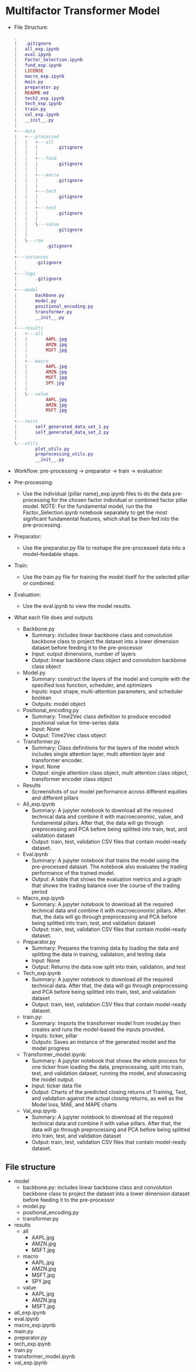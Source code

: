 # Multifactor Transformer Model

- File Structure:
  ```lua
  .
  |   .gitignore
  |   all_exp.ipynb
  |   eval.ipynb
  |   Factor_Selection.ipynb
  |   fund_exp.ipynb
  |   LICENSE
  |   macro_exp.ipynb
  |   main.py
  |   preparator.py
  |   README.md
  |   tech2_exp.ipynb
  |   tech_exp.ipynb
  |   train.py
  |   val_exp.ipynb
  |   __init__.py
  |   
  +---data
  |   +---processed
  |   |   +---all
  |   |   |       .gitignore
  |   |   |
  |   |   +---fund
  |   |   |       .gitignore
  |   |   |
  |   |   +---macro
  |   |   |       .gitignore
  |   |   |
  |   |   +---tech
  |   |   |       .gitignore
  |   |   |
  |   |   +---test
  |   |   |       .gitignore
  |   |   |
  |   |   \---value
  |   |           .gitignore
  |   |
  |   \---raw
  |           .gitignore
  |
  +---instances
  |       .gitignore
  |
  +---logs
  |       .gitignore
  |
  +---model
  |       backbone.py
  |       model.py
  |       positional_encoding.py
  |       transformer.py
  |       __init__.py
  |
  +---results
  |   +---all
  |   |       AAPL.jpg
  |   |       AMZN.jpg
  |   |       MSFT.jpg
  |   |
  |   +---macro
  |   |       AAPL.jpg
  |   |       AMZN.jpg
  |   |       MSFT.jpg
  |   |       SPY.jpg
  |   |       
  |   \---value
  |           AAPL.jpg
  |           AMZN.jpg
  |           MSFT.jpg
  |
  +---tests
  |       self_generated_data_set_1.py
  |       self_generated_data_set_2.py
  |
  \---utils
          plot_utils.py
          preprocessing_utils.py
          __init__.py
  ```

- Workflow: pre-processing -> preparator -> train -> evaluation
- Pre-processing:
  - Use the individual {pillar name}_exp.ipynb files to do the data pre-processing for the chosen factor individual or combined factor pillar model.
  NOTE: For the fundamental model, run the the Factor_Selection.ipynb notebook separately to get the most signficant fundamental features, which shall be then fed into the pre-processing.
- Preparator:
  - Use the preparator.py file to reshape the pre-processed data into a model-feedable shape.
- Train:
  - Use the train.py file for training the model itself for the selected pillar or combined.
- Evaluation:
  - Use the eval.ipynb to view the model results.


- What each file does and outputs
  - Backbone.py
    - Summary:  includes linear backbone class and convolution backbone class to project the dataset into a lower dimension dataset before feeding it to the pre-processor
    - Input: output dimensions, number of layers
    - Output: linear backbone class object and convolution backbone class object
  - Model.py
    - Summary: construct the layers of the model and compile with the specified loss function, scheduler, and optimizers
    - Inputs: input shape, multi-attention parameters, and scheduler boolean
    - Outputs: model object
  - Positional_encoding.py
    - Summary: Time2Vec class definition to produce encoded positional value for time-series data
    - Input: None
    - Output: Time2Vec class object
  - Transformer.py
    - Summary: Class definitions for the layers of the model which includes single attention layer, multi attention layer and transformer encoder.
    - Input: None
    - Output: single attention class object, multi attention class object, transformer encoder class object
  - Results
    - Screenshots of our model performance across different equities and different pillars
  - All_exp.ipynb
    - Summary: A jupyter notebook to download all the required technical data and combine it with macroeconomic, value, and fundamental pillars. After that, the data will go through preprocessing and PCA before being splitted into train, test, and validation dataset
    - Output: train, test, validation CSV files that contain model-ready dataset.
  - Eval.ipynb
    - Summary: A jupyter notebook that trains the model using the pre-processed dataset. The notebook also evaluates the trading performance of the trained model.
    - Output: A table that shows the evaluation metrics and a graph that shows the trading balance over the course of the trading period
  - Macro_exp.ipynb
    - Summary: A jupyter notebook to download all the required technical data and combine it with macroeconomic pillars. After that, the data will go through preprocessing and PCA before being splitted into train, test, and validation dataset
    - Output: train, test, validation CSV files that contain model-ready dataset.
  - Preparator.py
    - Summary: Prepares the training data by loading the data and splitting the data in training, validation, and testing data 
    - Input: None
    - Output: Returns the data now split into train, validation, and test 
  - Tech_exp.ipynb
    - Summary: A jupyter notebook to download all the required technical data. After that, the data will go through preprocessing and PCA before being splitted into train, test, and validation dataset
    - Output: train, test, validation CSV files that contain model-ready dataset.
  - train.py:
    - Summary: Imports the transformer model from model.py then creates and runs the model-based the inputs provided.
    - Inputs: ticker, pillar
    - Outputs: Saves an instance of the generated model and the model progress
  - Transformer_model.ipynb:
    - Summary: A jupyter notebook that shows the whole process for one ticker from loading the data, preprocessing, split into train, test, and validation dataset, running the model, and showcasing the model output.
    - Input: ticker data file
    - Output: Charts of the predicted closing returns of Training, Test, and validation against the actual closing returns, as well as the Model loss, MAE, and MAPE charts
  - Val_exp.ipynb
    - Summary: A jupyter notebook to download all the required technical data and combine it with value pillars. After that, the data will go through preprocessing and PCA before being splitted into train, test, and validation dataset
    - Output: train, test, validation CSV files that contain model-ready dataset.


## File structure
* model
  * backbone.py: includes linear backbone class and convolution backbone class to project the dataset into a lower dimension dataset before feeding it to the pre-processor
  * model.py
  * positional_encoding.py
  * transformer.py
* results
  * all
    * AAPL.jpg
    * AMZN.jpg
    * MSFT.jpg
  * macro
    * AAPL.jpg
    * AMZN.jpg
    * MSFT.jpg
    * SPY.jpg
  * value
    * AAPL.jpg
    * AMZN.jpg
    * MSFT.jpg
* all_exp.ipynb
* eval.ipynb
* macro_exp.ipynb
* main.py
* preparator.py
* tech_exp.ipynb
* train.py
* transformer_model.ipynb
* val_exp.ipynb
